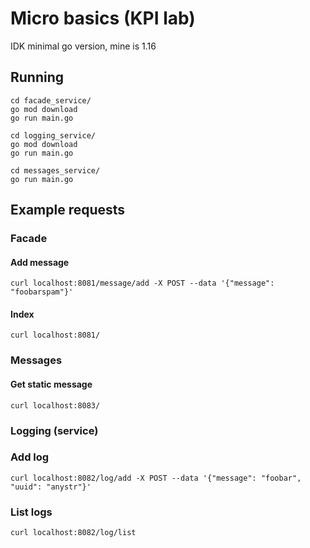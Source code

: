 # Micro basics (KPI lab)

IDK minimal go version, mine is 1.16

## Running

```
cd facade_service/
go mod download
go run main.go
```

```
cd logging_service/
go mod download
go run main.go
```

```
cd messages_service/
go run main.go
```

## Example requests

### Facade

#### Add message

```
curl localhost:8081/message/add -X POST --data '{"message": "foobarspam"}'
```

#### Index
```
curl localhost:8081/
```

### Messages

#### Get static message

```
curl localhost:8083/
```

### Logging (service)

### Add log

```
curl localhost:8082/log/add -X POST --data '{"message": "foobar", "uuid": "anystr"}'
```

### List logs

```
curl localhost:8082/log/list
```
